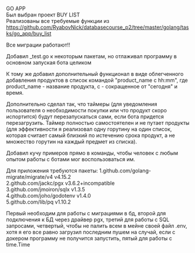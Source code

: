 GO APP  
Был выбран проект BUY LIST  
Реализованы все требуемые функции из https://github.com/RyabovNick/databasecourse_p2/tree/master/golang/tasks/go_app/buy_list

Все миграции работают!!

Добавил _test.go к некоторым пакетам, но отлаживал программу в основном запуская бота целиком

К тому же добавил дополнительный функционал в виде облегченного добавления продуктов в список командой "product_name с hh:mm", где product_name - название продукта, с - сокращенное от "сегодня" и время.

Дополнительно сделал так, что таймеры (для уведомления пользователя о необходимости покупки или что продукт скоро испортится) будут перезапускаться сами, если бота придется перезагрузить. Таймер полностью самостоятелен и не путает продукты (для эффективности я реализовал одну горутину на один список, которая считает самый близкий по истечению срока продукт, а не множество горутин на каждый предмет из списка). 

Добавил кучу примеров прямо в команды, чтобы человек с любым опытом работы с ботами мог воспользоваться им.

Для приложения требуются пакеты:
1.github.com/golang-migrate/migrate/v4 v4.15.2  
2.github.com/jackc/pgx v3.6.2+incompatible  
3.github.com/jmoiron/sqlx v1.3.5  
4.github.com/joho/godotenv v1.4.0  
5.github.com/lib/pq v1.10.2  

Первый необходим для работы с миграциями в бд, второй для подключения к БД через драйвер pgx, третий для работы с SQL запросами, четвертый, чтобы не палить всем в мейне своей файл .env, хотя я его все равно загрузил последним пушем на случай, если с докером программу не получится запустить, пятый для работы с time.Time
